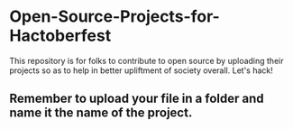 # Open-Source-Projects-for-Hactoberfest
This repository is for folks to contribute to open source by uploading their projects so as to help in better upliftment of society overall. Let's hack!
## Remember to upload your file in a folder and name it the name of the project.
